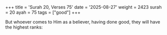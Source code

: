 +++
title = 'Surah 20, Verses 75'
date = '2025-08-27'
weight = 2423
surah = 20
ayah = 75
tags = ["good"]
+++

But whoever comes to Him as a believer, having done good, they will have the highest ranks: